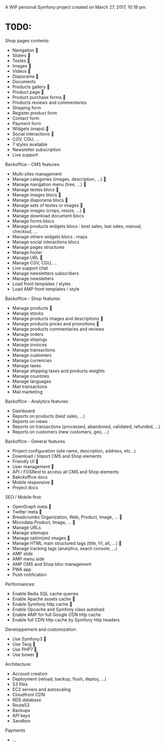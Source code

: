 
A WIP personal Symfony project created on March 27, 2017, 10:18 pm.

T0D0:
=====

Shop pages contents:
- Navigation :checkered_flag:
- Sliders :checkered_flag:
- Textes :checkered_flag:
- Images :checkered_flag:
- Videos :checkered_flag:
- Diaporama :checkered_flag:
- Documents
- Products gallery :checkered_flag:
- Product page :checkered_flag:
- Product purchase forms :checkered_flag:
- Products reviews and commentaries
- Shipping form
- Register product form
- Contact form
- Payment form
- Widgets (maps) :checkered_flag:
- Social interactions :checkered_flag:
- CGV, CGU, ...
- 7 styles available
- Newsletter subscription
- Live support

Backoffice - CMS features:
- Multi-sites management
- Manage categories (images, description, ...) :checkered_flag:
- Manage navigation menu (tree, ...) :checkered_flag:
- Manage textes blocs :checkered_flag: 
- Manage images blocs :checkered_flag:
- Manage diaporama blocs :checkered_flag:
- Manage sets of textes or images :checkered_flag:
- Manage images (crops, resize, ...) :checkered_flag:
- Manage download document blocs
- Manage forms blocs
- Manage products widgets blocs : best sales, last sales, manual, checkout, ...
- Manage others widgets blocs : maps
- Manage social interactions blocs
- Manage pages structures
- Manage footer 
- Manage URL :checkered_flag:
- Manage CGV, CGU, ...
- Live support chat
- Manage newsletters subscribers
- Manage newsletters
- Load front templates / styles
- Load AMP front templates / style

Backoffice - Shop features:
- Manage products :checkered_flag:
- Manage stocks
- Manage products images and descriptions :checkered_flag:
- Manage products prices and promotions :checkered_flag:
- Manage products commentaries and reviews
- Manage orders
- Manage shipings
- Manage invoices
- Manage transactions
- Manage customers
- Manage currencies
- Manage taxes
- Manage shipping taxes and products weights
- Manage countries
- Manage languages
- Mail transactions
- Mail marketing

Backoffice - Analytics features:
- Dashboard
- Reports on products (best sales, ...)
- Reports on views
- Reports on transactions (processed, abandoned, validated, refunded, ...)
- Reports on customers (new customers, geo, ...)

Backoffice - General features
- Project configuration (site name, description, address, etc...)
- Download / Import CMS and Shop elements
- Friendly UI :checkered_flag:
- User management :checkered_flag:
- API / FOSRest to access all CMS and Shop elements 
- Bakckoffice docs
- Mobile responsive :checkered_flag:
- Project docs

SEO / Mobile first:
- OpenGraph meta :checkered_flag:
- Twitter meta :checkered_flag:
- Breadcrumbs Organization, Web, Product, Image, ... :checkered_flag:
- Microdata Product, Image, ... :checkered_flag: 
- Manage URLs
- Manage sitemaps
- Manage optimized images :checkered_flag:
- Manage HTML main structured tags (title, h1, alt, ...) :checkered_flag:
- Manage tracking tags (analytics, seach console, ...)
- AMP slide
- AMP menu side
- AMP CMS and Shop bloc management
- PWA app
- Push notification

Performances:
- Enable Redis SQL cache queries
- Enable Apache assets cache :checkered_flag:
- Enable Symfony http cache :checkered_flag:
- Enable Opcache and Symfony class autoload
- Enable AMP for full Google CDN http cache
- Enable full CDN http cache by Symfony http headers


Developpement and customization:
- Use Symfony3 :checkered_flag:
- Use Twig :checkered_flag:
- Use PHP7 :checkered_flag:
- Use bower :checkered_flag:

Architecture:
- Account creation
- Deployment (reload, backup, flush, deploy, ...)
- S3 files
- EC2 servers and autoscaling
- Cloudfront CDN
- RDS database
- Route53 
- Backups
- API keys
- Sandbox

Payments
- ...

